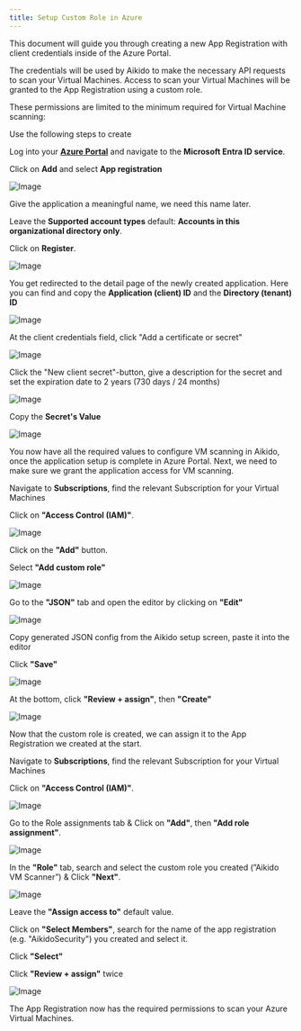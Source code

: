 ```yaml
---
title: Setup Custom Role in Azure
---
```



This document will guide you through creating a new App Registration with client credentials inside of the Azure Portal. 

The credentials will be used by Aikido to make the necessary API requests to scan your Virtual Machines. Access to scan your Virtual Machines will be granted to the App Registration using a custom role.

These permissions are limited to the minimum required for Virtual Machine scanning:

Use the following steps to create 

Log into your [**Azure Portal**](https://portal.azure.com/) and navigate to the **Microsoft Entra ID service**.

Click on **Add** and select **App registration**

![Image](https://ucarecdn.com/ce278464-2951-4d84-877f-6afdae8ed902/)

Give the application a meaningful name, we need this name later. 

Leave the **Supported account types** default: **Accounts in this organizational directory only**.

Click on **Register**.

![Image](https://ucarecdn.com/8272b7b3-4bb3-4aec-af7e-437beeaf6095/)

You get redirected to the detail page of the newly created application. Here you can find and copy the **Application (client) ID** and the **Directory (tenant) ID**

![Image](https://ucarecdn.com/f3cb08fa-a0ae-4773-9c9f-6139ef215f3d/)

At the client credentials field, click "Add a certificate or secret"

![Image](https://ucarecdn.com/5d26a68d-fa9c-4e54-b7ae-90c784fca251/)

Click the "New client secret"-button, give a description for the secret and set the expiration date to 2 years (730 days / 24 months)

![Image](https://ucarecdn.com/95171d9f-5f07-4498-81dd-3199d5c941ef/)

Copy the **Secret's Value**

![Image](https://ucarecdn.com/04e75758-4d58-4f1f-bacd-bac394368b76/)

You now have all the required values to configure VM scanning in Aikido, once the application setup is complete in Azure Portal. Next, we need to make sure we grant the application access for VM scanning.

Navigate to **Subscriptions**, find the relevant Subscription for your Virtual Machines

Click on **"Access Control (IAM)"**.

![Image](https://ucarecdn.com/1c719e05-4e24-4386-b2dd-8f82e0bbf7a9/)

Click on the **"Add"** button.

Select **"Add custom role"**

![Image](https://ucarecdn.com/97a45405-cabc-4575-86d3-b35a8b2aac04/)

Go to the **"JSON"** tab and open the editor by clicking on **"Edit"**

![Image](https://ucarecdn.com/fa9c2c19-3293-47ef-8456-1812dd0f03a8/)

Copy generated JSON config from the Aikido setup screen, paste it into the editor

Click **"Save"**

![Image](https://ucarecdn.com/bbaca41f-78ff-4e71-80d3-ec6d355db585/)

At the bottom, click **"Review + assign"**, then **"Create"**

![Image](https://ucarecdn.com/de6a89f8-a12b-4afd-a892-c92843c530ff/)

Now that the custom role is created, we can assign it to the App Registration we created at the start.

Navigate to **Subscriptions**, find the relevant Subscription for your Virtual Machines

Click on **"Access Control (IAM)"**.

![Image](https://ucarecdn.com/bcfd2d55-34c9-4434-8f09-502937183174/)

Go to the Role assignments tab & Click on **"Add"**, then **"Add role assignment"**.

![Image](https://ucarecdn.com/4feba3fe-538d-4b7e-b1f7-615bda664244/)

In the **"Role"** tab, search and select the custom role you created (”Aikido VM Scanner”) & Click **"Next"**.

![Image](https://ucarecdn.com/edc34946-a7a6-449d-a0f1-68ec447af894/)

Leave the **"Assign access to"** default value.

Click on **"Select Members"**, search for the name of the app registration (e.g. "AikidoSecurity") you created and select it.

Click **"Select"**

Click **"Review + assign"** twice

![Image](https://ucarecdn.com/4ee31542-c6c9-40da-a557-b264660a458d/)

The App Registration now has the required permissions to scan your Azure Virtual Machines.